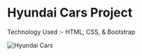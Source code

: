 # Hyundai Cars Project

Technology Used :- HTML, CSS, & Bootstrap

![Hyundai Cars](https://github.com/user-attachments/assets/23903afb-cf18-48f0-90cd-ff9479c6d654)
